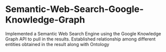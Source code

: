 # Semantic-Web-Search-Google-Knowledge-Graph


Implemented a Semantic Web Search Engine using the Google Knowledge Graph API to pull in the results.
Established relationship among different entities obtained in the result along with Ontology
